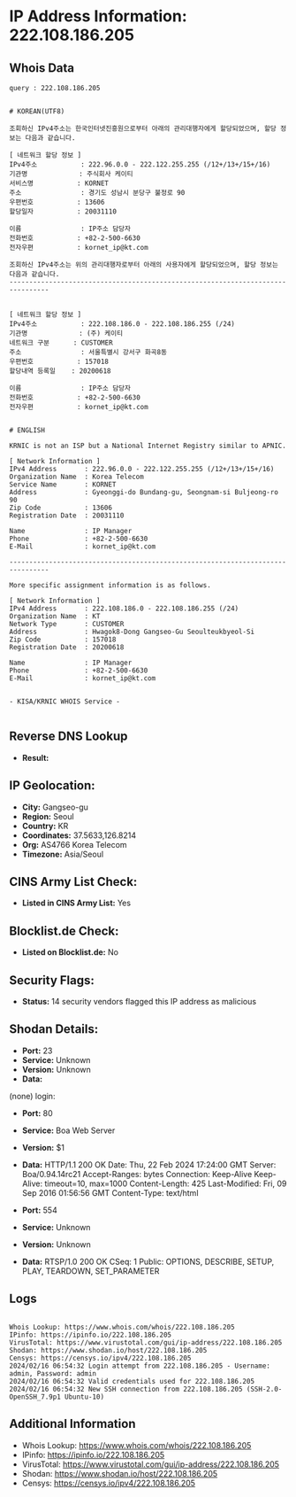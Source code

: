 # IP Address Information: 222.108.186.205

## Whois Data
```
query : 222.108.186.205


# KOREAN(UTF8)

조회하신 IPv4주소는 한국인터넷진흥원으로부터 아래의 관리대행자에게 할당되었으며, 할당 정보는 다음과 같습니다.

[ 네트워크 할당 정보 ]
IPv4주소           : 222.96.0.0 - 222.122.255.255 (/12+/13+/15+/16)
기관명             : 주식회사 케이티
서비스명           : KORNET
주소               : 경기도 성남시 분당구 불정로 90
우편번호           : 13606
할당일자           : 20031110

이름               : IP주소 담당자
전화번호           : +82-2-500-6630
전자우편           : kornet_ip@kt.com

조회하신 IPv4주소는 위의 관리대행자로부터 아래의 사용자에게 할당되었으며, 할당 정보는 다음과 같습니다.
--------------------------------------------------------------------------------


[ 네트워크 할당 정보 ]
IPv4주소           : 222.108.186.0 - 222.108.186.255 (/24)
기관명             : (주) 케이티
네트워크 구분      : CUSTOMER
주소               : 서울특별시 강서구 화곡8동
우편번호           : 157018
할당내역 등록일    : 20200618

이름               : IP주소 담당자
전화번호           : +82-2-500-6630
전자우편           : kornet_ip@kt.com


# ENGLISH

KRNIC is not an ISP but a National Internet Registry similar to APNIC.

[ Network Information ]
IPv4 Address       : 222.96.0.0 - 222.122.255.255 (/12+/13+/15+/16)
Organization Name  : Korea Telecom
Service Name       : KORNET
Address            : Gyeonggi-do Bundang-gu, Seongnam-si Buljeong-ro 90
Zip Code           : 13606
Registration Date  : 20031110

Name               : IP Manager
Phone              : +82-2-500-6630
E-Mail             : kornet_ip@kt.com

--------------------------------------------------------------------------------

More specific assignment information is as follows.

[ Network Information ]
IPv4 Address       : 222.108.186.0 - 222.108.186.255 (/24)
Organization Name  : KT
Network Type       : CUSTOMER
Address            : Hwagok8-Dong Gangseo-Gu Seoulteukbyeol-Si
Zip Code           : 157018
Registration Date  : 20200618

Name               : IP Manager
Phone              : +82-2-500-6630
E-Mail             : kornet_ip@kt.com


- KISA/KRNIC WHOIS Service -


```
## Reverse DNS Lookup
- **Result:** 

## IP Geolocation:
- **City:** Gangseo-gu
- **Region:** Seoul
- **Country:** KR
- **Coordinates:** 37.5633,126.8214
- **Org:** AS4766 Korea Telecom
- **Timezone:** Asia/Seoul

## CINS Army List Check:
- **Listed in CINS Army List:** 
Yes

## Blocklist.de Check:
- **Listed on Blocklist.de:** 
No

## Security Flags:
- **Status:** 14 security vendors flagged this IP address as malicious

## Shodan Details:
- **Port:** 23
- **Service:** Unknown
- **Version:** Unknown
- **Data:** 
(none) login: 

- **Port:** 80
- **Service:** Boa Web Server
- **Version:** $1
- **Data:** HTTP/1.1 200 OK
Date: Thu, 22 Feb 2024 17:24:00 GMT
Server: Boa/0.94.14rc21
Accept-Ranges: bytes
Connection: Keep-Alive
Keep-Alive: timeout=10, max=1000
Content-Length: 425
Last-Modified: Fri, 09 Sep 2016 01:56:56 GMT
Content-Type: text/html



- **Port:** 554
- **Service:** Unknown
- **Version:** Unknown
- **Data:** RTSP/1.0 200 OK
CSeq: 1
Public: OPTIONS, DESCRIBE, SETUP, PLAY, TEARDOWN, SET_PARAMETER



## Logs
```

Whois Lookup: https://www.whois.com/whois/222.108.186.205
IPinfo: https://ipinfo.io/222.108.186.205
VirusTotal: https://www.virustotal.com/gui/ip-address/222.108.186.205
Shodan: https://www.shodan.io/host/222.108.186.205
Censys: https://censys.io/ipv4/222.108.186.205
2024/02/16 06:54:32 Login attempt from 222.108.186.205 - Username: admin, Password: admin
2024/02/16 06:54:32 Valid credentials used for 222.108.186.205
2024/02/16 06:54:32 New SSH connection from 222.108.186.205 (SSH-2.0-OpenSSH_7.9p1 Ubuntu-10)

```
## Additional Information
- Whois Lookup: https://www.whois.com/whois/222.108.186.205
- IPinfo: https://ipinfo.io/222.108.186.205
- VirusTotal: https://www.virustotal.com/gui/ip-address/222.108.186.205
- Shodan: https://www.shodan.io/host/222.108.186.205
- Censys: https://censys.io/ipv4/222.108.186.205

